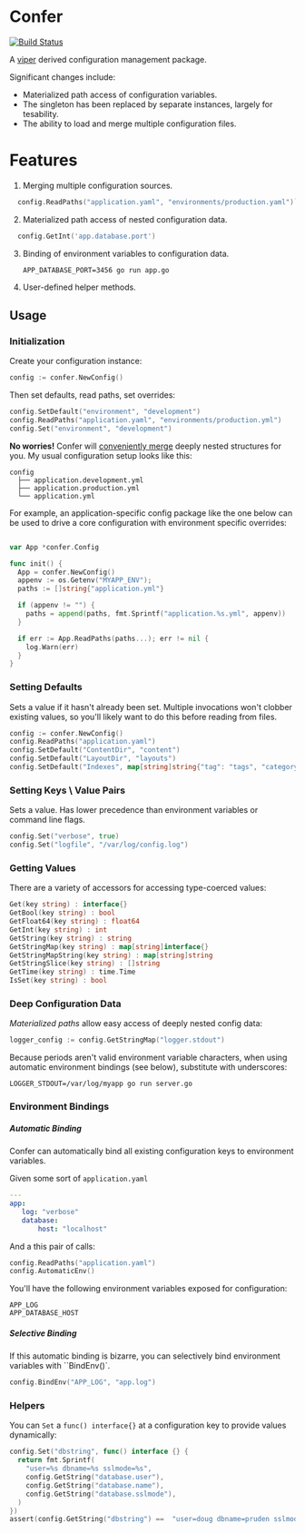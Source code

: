 Confer
======

[![Build Status](https://travis-ci.org/jacobstr/confer.svg)](https://travis-ci.org/jacobstr/confer)

A [viper](http://github.com/spf13/viper) derived configuration management package.

Significant changes include:

 * Materialized path access of configuration variables.
 * The singleton has been replaced by separate instances, largely for tesability.
 * The ability to load and merge multiple configuration files.

Features
========

1. Merging multiple configuration sources.
  ```go
    config.ReadPaths("application.yaml", "environments/production.yaml")`
  ```

2. Materialized path access of nested configuration data.
  ```go
    config.GetInt('app.database.port')
  ```
3. Binding of environment variables to configuration data.

    `APP_DATABASE_PORT=3456 go run app.go`

4. User-defined helper methods.

## Usage

### Initialization
Create your configuration instance:

```go
config := confer.NewConfig()
```

Then set defaults, read paths, set overrides:
```go
config.SetDefault("environment", "development")
config.ReadPaths("application.yaml", "environments/production.yml")
config.Set("environment", "development")
```

**No worries!** Confer will [conveniently merge](https://github.com/jacobstr/confer/confer_test.go#L155)
deeply nested structures for you. My usual configuration setup looks like this:

```
config
  ├── application.development.yml
  ├── application.production.yml
  └── application.yml
```

For example, an application-specific config package like the one below can be used
to drive a core configuration with environment specific overrides:

```go

var App *confer.Config

func init() {
  App = confer.NewConfig()
  appenv := os.Getenv("MYAPP_ENV");
  paths := []string{"application.yml"}

  if (appenv != "") {
    paths = append(paths, fmt.Sprintf("application.%s.yml", appenv))
  }

  if err := App.ReadPaths(paths...); err != nil {
    log.Warn(err)
  }
}
```

### Setting Defaults
Sets a value if it hasn't already been set. Multiple invocations won't clobber
existing values, so you'll likely want to do this before reading from files.

```go
config := confer.NewConfig()
config.ReadPaths("application.yaml")
config.SetDefault("ContentDir", "content")
config.SetDefault("LayoutDir", "layouts")
config.SetDefault("Indexes", map[string]string{"tag": "tags", "category": "categories"})
```

### Setting Keys \ Value Pairs
Sets a value. Has lower precedence than environment variables or command line flags.
```go
config.Set("verbose", true)
config.Set("logfile", "/var/log/config.log")
```
### Getting Values
There are a variety of accessors for accessing type-coerced values:
```go
Get(key string) : interface{}
GetBool(key string) : bool
GetFloat64(key string) : float64
GetInt(key string) : int
GetString(key string) : string
GetStringMap(key string) : map[string]interface{}
GetStringMapString(key string) : map[string]string
GetStringSlice(key string) : []string
GetTime(key string) : time.Time
IsSet(key string) : bool
```

### Deep Configuration Data
*Materialized paths* allow easy access of deeply nested config data:
```go
logger_config := config.GetStringMap("logger.stdout")
```
Because periods aren't valid environment variable characters, when using automatic environment bindings (see below), substitute with underscores:
```
LOGGER_STDOUT=/var/log/myapp go run server.go
```

### Environment Bindings


##### Automatic Binding
Confer can automatically bind all existing configuration keys to environment variables.

Given some sort of `application.yaml`
```yaml
---
app:
   log: "verbose"
   database:
       host: "localhost"
```

And a this pair of calls:

```go
config.ReadPaths("application.yaml")
config.AutomaticEnv()
```

You'll have the following environment variables exposed for configuration:
```
APP_LOG
APP_DATABASE_HOST
```

##### Selective Binding
If this automatic binding is bizarre, you can selectively bind environment variables
with ``BindEnv()`.

```go
config.BindEnv("APP_LOG", "app.log")
```

### Helpers
You can `Set` a `func() interface{}` at a configuration key to provide values dynamically:

```go
config.Set("dbstring", func() interface {} {
  return fmt.Sprintf(
    "user=%s dbname=%s sslmode=%s",
    config.GetString("database.user"),
    config.GetString("database.name"),
    config.GetString("database.sslmode"),
  )
})
assert(config.GetString("dbstring") ==  "user=doug dbname=pruden sslmode=pushups")
```
